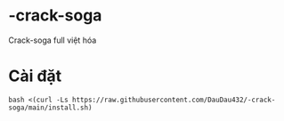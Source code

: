 # -crack-soga
Crack-soga full việt hóa
# Cài đặt 
```
bash <(curl -Ls https://raw.githubusercontent.com/DauDau432/-crack-soga/main/install.sh)
```
